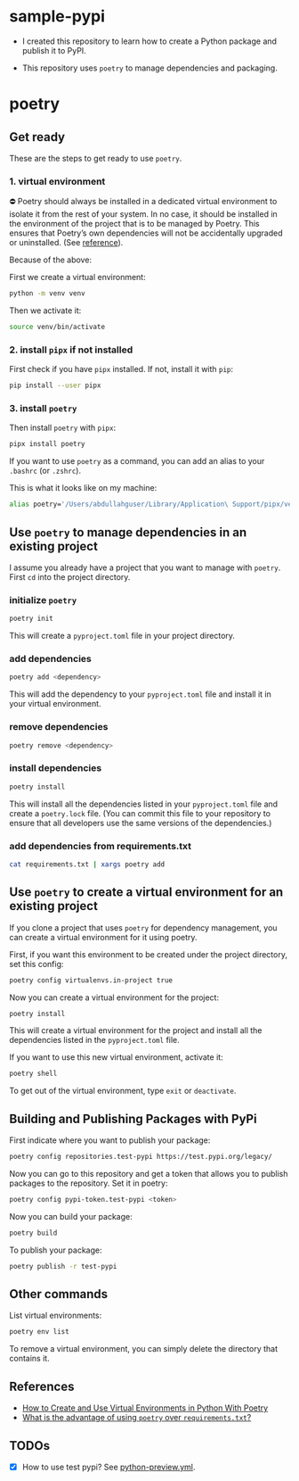 # sample-pypi

- I created this repository to learn how to create a Python package and publish it to PyPI.

- This repository uses `poetry` to manage dependencies and packaging.


# poetry

## Get ready

These are the steps to get ready to use `poetry`.

### 1. virtual environment

⛔️ Poetry should always be installed in a dedicated virtual environment to isolate it from the rest of your system. In no case, it should be installed in the environment of the project that is to be managed by Poetry. This ensures that Poetry’s own dependencies will not be accidentally upgraded or uninstalled. (See [reference](https://python-poetry.org/docs/)).

Because of the above:

First we create a virtual environment:

```bash
python -m venv venv
```

Then we activate it:

```bash
source venv/bin/activate
```

### 2. install `pipx` if not installed

First check if you have `pipx` installed. If not, install it with `pip`:

```bash
pip install --user pipx
```

### 3. install `poetry`

Then install `poetry` with `pipx`:

```bash
pipx install poetry
```

If you want to use `poetry` as a command, you can add an alias to your `.bashrc` (or `.zshrc`).

This is what it looks like on my machine:

```bash
alias poetry='/Users/abdullahguser/Library/Application\ Support/pipx/venvs/poetry/bin/poetry'
```

## Use `poetry` to manage dependencies in an existing project

I assume you already have a project that you want to manage with `poetry`. First `cd` into the project directory.

### initialize `poetry`

```bash
poetry init
```

This will create a `pyproject.toml` file in your project directory.

### add dependencies

```bash
poetry add <dependency>
```

This will add the dependency to your `pyproject.toml` file and install it in your virtual environment.

### remove dependencies

```bash
poetry remove <dependency>
```

### install dependencies

```bash
poetry install
```

This will install all the dependencies listed in your `pyproject.toml` file and create a `poetry.lock` file. (You can commit this file to your repository to ensure that all developers use the same versions of the dependencies.)

### add dependencies from requirements.txt

```bash
cat requirements.txt | xargs poetry add
```

## Use `poetry` to create a virtual environment for an existing project

If you clone a project that uses `poetry` for dependency management, you can create a virtual environment for it using poetry.

First, if you want this environment to be created under the project directory, set this config:

```bash
poetry config virtualenvs.in-project true
```

Now you can create a virtual environment for the project:

```bash
poetry install
```

This will create a virtual environment for the project and install all the dependencies listed in the `pyproject.toml` file.

If you want to use this new virtual environment, activate it:

```bash
poetry shell
```

To get out of the virtual environment, type `exit` or `deactivate`.

## Building and Publishing Packages with PyPi

First indicate where you want to publish your package:

```bash
poetry config repositories.test-pypi https://test.pypi.org/legacy/
```

Now you can go to this repository and get a token that allows you to publish packages to the repository. Set it in poetry:

```bash
poetry config pypi-token.test-pypi <token>
```

Now you can build your package:

```bash
poetry build
```

To publish your package:

```bash
poetry publish -r test-pypi
```

## Other commands

List virtual environments:

```bash
poetry env list
```

To remove a virtual environment, you can simply delete the directory that contains it.


## References

- [How to Create and Use Virtual Environments in Python With Poetry](https://youtu.be/0f3moPe_bhk)
- [What is the advantage of using `poetry` over `requirements.txt`?](https://www.reddit.com/r/learnpython/comments/xjyz13/comment/ipb2fm7)

## TODOs

- [x] How to use test pypi? See [python-preview.yml](./.github/workflows/python-preview.yml).
